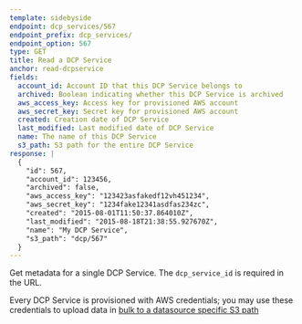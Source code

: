 ```yaml
---
template: sidebyside
endpoint: dcp_services/567
endpoint_prefix: dcp_services/
endpoint_option: 567
type: GET
title: Read a DCP Service
anchor: read-dcpservice
fields:
  account_id: Account ID that this DCP Service belongs to
  archived: Boolean indicating whether this DCP Service is archived
  aws_access_key: Access key for provisioned AWS account
  aws_secret_key: Secret key for provisioned AWS account
  created: Creation date of DCP Service
  last_modified: Last modified date of DCP Service
  name: The name of this DCP Service
  s3_path: S3 path for the entire DCP Service
response: |
  {
    "id": 567,
    "account_id": 123456,
    "archived": false,
    "aws_access_key": "123423asfakedf12vh451234",
    "aws_secret_key": "1234fake12341asdfas234zc",
    "created": "2015-08-01T11:50:37.864010Z",
    "last_modified": "2015-08-18T21:38:55.927670Z",
    "name": "My DCP Service",
    "s3_path": "dcp/567"
  }
---
```


Get metadata for a single DCP Service.  The `dcp_service_id` is required in the URL.

Every DCP Service is provisioned with AWS credentials; you may use these
credentials to upload data in [bulk to a datasource specific S3 path](/customer-profiles/index.html#bulk)
